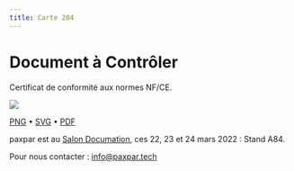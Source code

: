 ```yaml
---
title: Carte 204
---
```


# Document à Contrôler

Certificat de conformité aux normes NF/CE.


![](https://media.paxpar.tech/ludi/card_204_recto.png)

[PNG](https://media.paxpar.tech/ludi/card_204_recto.png) • [SVG](https://media.paxpar.tech/ludi/card_204_recto.svg) • [PDF](https://media.paxpar.tech/ludi/card_204_recto.pdf)

paxpar est au [Salon Documation](https://www.documation.fr/info_societe/527/paxpartech.html), ces 22, 23 et 24 mars 2022 : Stand A84.

Pour nous contacter : info@paxpar.tech  


